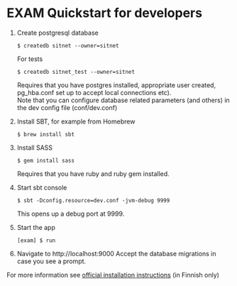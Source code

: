 EXAM Quickstart for developers
=====================================

1.  Create postgresql database

        $ createdb sitnet --owner=sitnet
        
    For tests
    
        $ createdb sitnet_test --owner=sitnet

    Requires that you have postgres installed, appropriate user created, pg_hba.conf set up to accept local connections etc).  
    Note that you can configure database related parameters (and others) in the dev config file (conf/dev.conf)

2.  Install SBT, for example from Homebrew

        $ brew install sbt

3.  Install SASS

        $ gem install sass

    Requires that you have ruby and ruby gem installed.

4.  Start sbt console
        
        $ sbt -Dconfig.resource=dev.conf -jvm-debug 9999

    This opens up a debug port at 9999.

5.  Start the app

        [exam] $ run

6.  Navigate to http://localhost:9000
    Accept the database migrations in case you see a prompt.



For more information see [official installation instructions](https://confluence.csc.fi/display/EXAM/Asennusohjeet) (in Finnish only)
